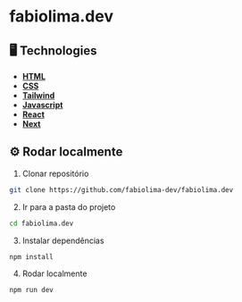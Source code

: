 # fabiolima.dev

## 🖥️ Technologies

- **[HTML](https://developer.mozilla.org/pt-BR/docs/Web/HTML)**
- **[CSS](https://developer.mozilla.org/pt-BR/docs/Web/CSS)**
- **[Tailwind](https://tailwindcss.com/)**
- **[Javascript](https://developer.mozilla.org/pt-BR/docs/Web/JavaScript)**
- **[React](https://reactjs.org/)**
- **[Next](https://nextjs.org/)**

## ⚙️ Rodar localmente

1. Clonar repositório

```sh
git clone https://github.com/fabiolima-dev/fabiolima.dev
```

2. Ir para a pasta do projeto

```sh
cd fabiolima.dev
```

3. Instalar dependências

```sh
npm install
```

4. Rodar localmente

```sh
npm run dev
```
